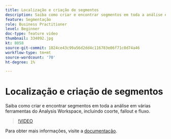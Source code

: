 ```yaml
---
title: Localização e criação de segmentos
description: Saiba como criar e encontrar segmentos em toda a análise em várias ferramentas do Analysis Workspace, incluindo coorte, fallout e fluxo.
feature: Segmentação
role: Business Practitioner
level: Beginner
doc-type: feature video
thumbnail: 334092.jpg
kt: 8058
source-git-commit: 1824ce43c99a56d2dd4c116783e06f71c0d74a46
workflow-type: tm+mt
source-wordcount: '70'
ht-degree: 1%

---
```



# Localização e criação de segmentos

Saiba como criar e encontrar segmentos em toda a análise em várias ferramentas do Analysis Workspace, incluindo coorte, fallout e fluxo.

>[!VIDEO](https://video.tv.adobe.com/v/334092/?quality=12&learn=on)

Para obter mais informações, visite a [documentação](https://experienceleague.adobe.com/docs/analytics/components/segmentation/segmentation-workflow/seg-workflow.html?lang=en).
